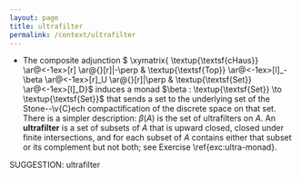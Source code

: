 ```yaml
---
layout: page
title: ultrafilter
permalink: /context/ultrafilter
---
```

-  The composite adjunction
$ \xymatrix{ \textup{\textsf{cHaus}} \ar@<-1ex>[r] \ar@{}[r]|-\perp & \textup{\textsf{Top}} \ar@<-1ex>[l]_-\beta \ar@<-1ex>[r]_U \ar@{}[r]|\perp & \textup{\textsf{Set}} \ar@<-1ex>[l]_D}$ induces a monad $\beta : \textup{\textsf{Set}} \to \textup{\textsf{Set}}$ that sends a set to the underlying set of the Stone--\v{C}ech compactification of the discrete space on that set. There is a simpler description: $\beta(A)$ is the set of ultrafilters on $A$. An **ultrafilter** is a set of subsets of $A$ that is upward closed, closed under finite intersections, and for each subset of $A$ contains either that subset or its complement but not both; see Exercise \ref{exc:ultra-monad}.

SUGGESTION: ultrafilter